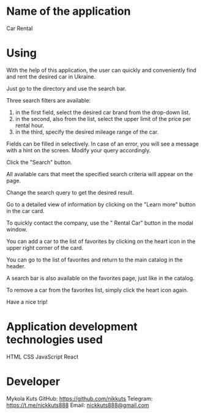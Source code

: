 # Name of the application
Car Rental

# Using
With the help of this application, the user can quickly and conveniently find and rent the desired car in Ukraine.

Just go to the directory and use the search bar.

Three search filters are available:
1) in the first field, select the desired car brand from the drop-down list.
2) in the second, also from the list, select the upper limit of the price per rental hour.
3) in the third, specify the desired mileage range of the car.

Fields can be filled in selectively. In case of an error, you will see a message with a hint on the screen. Modify your query accordingly.

Click the "Search" button.

All available cars that meet the specified search criteria will appear on the page.

Change the search query to get the desired result.

Go to a detailed view of information by clicking on the "Learn more" button in the car card.

To quickly contact the company, use the " Rental Car" button in the modal window.

You can add a car to the list of favorites by clicking on the heart icon in the upper right corner of the card.

You can go to the list of favorites and return to the main catalog in the header.

A search bar is also available on the favorites page, just like in the catalog.

To remove a car from the favorites list, simply click the heart icon again.

Have a nice trip!

# Application development technologies used
HTML
CSS
JavaScript
React

# Developer 
Mykola Kuts
GitHub: https://github.com/nikkuts 
Telegram: https://t.me/nickkuts888
Email: nickkuts888@gmail.com 